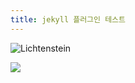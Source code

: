 ```yaml
---
title: jekyll 플러그인 테스트
---
```

<!--- wsrv.nl/lichtenstein.jpg --->
![Lichtenstein](https://wsrv.nl/?url=wsrv.nl/lichtenstein.jpg&w=300&h=300)


<img src="//wsrv.nl/?url=www.codingkermit.github.io/assets/img/kermit/lovelyKermit.jpg&w=200&h=200&output=jpg&q=65" />